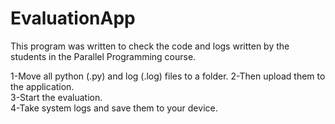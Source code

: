 # EvaluationApp

This program was written to check the code and logs written by the students in the Parallel Programming course. 

1-Move all python (.py) and log (.log) files to a folder. 
2-Then upload them to the application.                   
3-Start the evaluation.                                   
4-Take system logs and save them to your device.          

